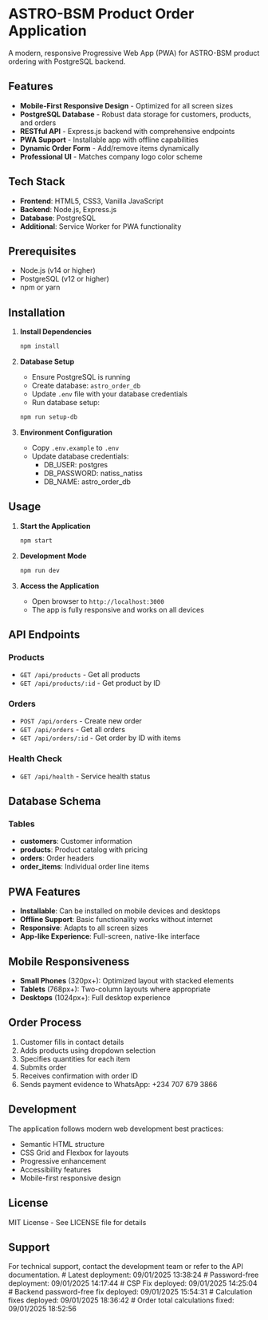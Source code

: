 # ASTRO-BSM Product Order Application

A modern, responsive Progressive Web App (PWA) for ASTRO-BSM product ordering with PostgreSQL backend.

## Features

- **Mobile-First Responsive Design** - Optimized for all screen sizes
- **PostgreSQL Database** - Robust data storage for customers, products, and orders
- **RESTful API** - Express.js backend with comprehensive endpoints
- **PWA Support** - Installable app with offline capabilities
- **Dynamic Order Form** - Add/remove items dynamically
- **Professional UI** - Matches company logo color scheme

## Tech Stack

- **Frontend**: HTML5, CSS3, Vanilla JavaScript
- **Backend**: Node.js, Express.js
- **Database**: PostgreSQL
- **Additional**: Service Worker for PWA functionality

## Prerequisites

- Node.js (v14 or higher)
- PostgreSQL (v12 or higher)
- npm or yarn

## Installation

1. **Install Dependencies**
   ```bash
   npm install
   ```

2. **Database Setup**
   - Ensure PostgreSQL is running
   - Create database: `astro_order_db`
   - Update `.env` file with your database credentials
   - Run database setup:
   ```bash
   npm run setup-db
   ```

3. **Environment Configuration**
   - Copy `.env.example` to `.env`
   - Update database credentials:
     - DB_USER: postgres
     - DB_PASSWORD: natiss_natiss
     - DB_NAME: astro_order_db

## Usage

1. **Start the Application**
   ```bash
   npm start
   ```
   
2. **Development Mode**
   ```bash
   npm run dev
   ```

3. **Access the Application**
   - Open browser to `http://localhost:3000`
   - The app is fully responsive and works on all devices

## API Endpoints

### Products
- `GET /api/products` - Get all products
- `GET /api/products/:id` - Get product by ID

### Orders
- `POST /api/orders` - Create new order
- `GET /api/orders` - Get all orders
- `GET /api/orders/:id` - Get order by ID with items

### Health Check
- `GET /api/health` - Service health status

## Database Schema

### Tables
- **customers**: Customer information
- **products**: Product catalog with pricing
- **orders**: Order headers
- **order_items**: Individual order line items

## PWA Features

- **Installable**: Can be installed on mobile devices and desktops
- **Offline Support**: Basic functionality works without internet
- **Responsive**: Adapts to all screen sizes
- **App-like Experience**: Full-screen, native-like interface

## Mobile Responsiveness

- **Small Phones** (320px+): Optimized layout with stacked elements
- **Tablets** (768px+): Two-column layouts where appropriate
- **Desktops** (1024px+): Full desktop experience

## Order Process

1. Customer fills in contact details
2. Adds products using dropdown selection
3. Specifies quantities for each item
4. Submits order
5. Receives confirmation with order ID
6. Sends payment evidence to WhatsApp: +234 707 679 3866

## Development

The application follows modern web development best practices:
- Semantic HTML structure
- CSS Grid and Flexbox for layouts
- Progressive enhancement
- Accessibility features
- Mobile-first responsive design

## License

MIT License - See LICENSE file for details

## Support

For technical support, contact the development team or refer to the API documentation.
#   L a t e s t   d e p l o y m e n t :   0 9 / 0 1 / 2 0 2 5   1 3 : 3 8 : 2 4  
 #   P a s s w o r d - f r e e   d e p l o y m e n t :   0 9 / 0 1 / 2 0 2 5   1 4 : 1 7 : 4 4  
 #   C S P   F i x   d e p l o y e d :   0 9 / 0 1 / 2 0 2 5   1 4 : 2 5 : 0 4  
 #   B a c k e n d   p a s s w o r d - f r e e   f i x   d e p l o y e d :   0 9 / 0 1 / 2 0 2 5   1 5 : 5 4 : 3 1  
 #   C a l c u l a t i o n   f i x e s   d e p l o y e d :   0 9 / 0 1 / 2 0 2 5   1 8 : 3 6 : 4 2  
 #   O r d e r   t o t a l   c a l c u l a t i o n s   f i x e d :   0 9 / 0 1 / 2 0 2 5   1 8 : 5 2 : 5 6  
 